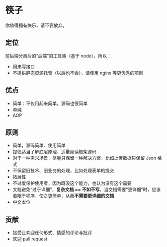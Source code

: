 # 筷子
你值得拥有快乐，请不要放弃。

## 定位
前后端分离后的“后端”的工具集（基于 node），所以：
+ 用来写接口
+ 不提供静态资源托管（以后也不会），请使用 nginx 等更优秀的项目

## 优点
+ 简单：不仅用起来简单，源码也很简单
+ 单纯
+ AOP

## 原则
+ 简单，源码简单、使用简单
+ 提倡适当了解底层原理、适量阅读框架源码
+ 对于一种需求场景，尽量只保留一种解决方案，比如上传数据只保留 Json 格式
+ 不保留旧技术、旧业务的处理，比如处理表单的提交
+ 拓展性
+ 不过度保护使用者，因为既没这个能力，也认为没有这个需要
+ 文档避免“过于详细”，**复杂文档 == 不如不写**。当文档需要“更详细”时，应该着眼于程序，使之更简单，从而**不需要更详细的文档**
+ 中文本位

## 贡献
+ 接受且欢迎任何形式、情感的评论与批评
+ 欢迎 pull request
